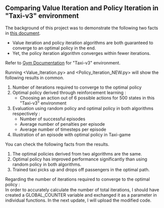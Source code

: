 ## Comparing Value Iteration and Policy Iteration in "Taxi-v3" environment

The background of this project was to demonstrate the following two facts in [this document](https://www.baeldung.com/cs/ml-value-iteration-vs-policy-iteration).
 * Value iteration and policy iteration algorithms are both guaranteed to converge to an optimal policy in the end.
 * Yet, the policy iteration algorithm converges within fewer iterations. 
 
Refer to [Gym Documentation](https://www.gymlibrary.dev/environments/toy_text/taxi/) for "Taxi-v3" environment.

Running <Value_Iteration.py> and <Policy_Iteration_NEW.py> will show the following results in common.
1. Number of iterations required to converge to the optimal policy
2. Optimal policy derived through reinforcement learning :   
   - Choosing an action out of 6 possible actions for 500 states in this "Taxi-v3" environment
3. Evaluation using random policy and optimal policy in both algorithms respectively :  
   - Number of successful episodes
   - Average number of penalties per episode
   - Average number of timesteps per episode
4. Illustration of an episode with optimal policy in Taxi-game

You can check the following facts from the results.
1. The optimal policies derived from two algorithms are the same.
2. Optimal policy has improved performance significantly than using random policy in both algorithms.
3. Trained taxi picks up and drops off passengers in the optimal path.

Regarding the number of iterations required to converge to the optimal policy :     
In order to accurately calculate the number of total iterations, I should have created a GLOBAL_COUNTER variable and exchanged it as a parameter in individual functions.
In the next update, I will upload the modified code.
